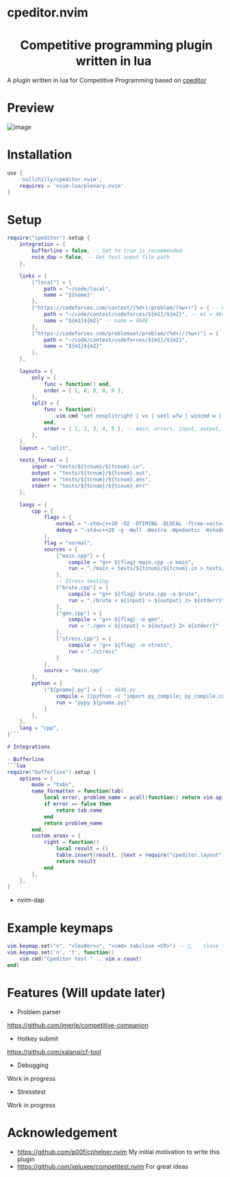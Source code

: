 # cpeditor.nvim

<h1 align="center">
  <img
    src="https://raw.githubusercontent.com/catppuccin/catppuccin/main/assets/misc/transparent.png"
    height="30"
    width="0px"
  />
  Competitive programming plugin written in lua
  <img
    src="https://raw.githubusercontent.com/catppuccin/catppuccin/main/assets/misc/transparent.png"
    height="30"
    width="0px"
  />
</h1>

A plugin written in lua for Competitive Programming based on [cpeditor](https://github.com/cpeditor/cpeditor)

# Preview
![image](https://user-images.githubusercontent.com/56817415/174642705-da06d962-13f4-442b-be54-d48d9666e6b8.png)

# Installation

```lua
use {
	'nullchilly/cpeditor.nvim',
	requires = 'nvim-lua/plenary.nvim'
}
```

# Setup

```lua
require("cpeditor").setup {
	integration = {
		bufferline = false, -- Set to true is recommended
		nvim_dap = false, -- Get test input file path
	},

	links = {
		["local"] = {
			path = "~/code/local",
			name = "${name}"
		},
		["https://codeforces.com/contest/(%d+)/problem/(%w+)"] = { -- https://codeforces.com/problemset/problem/464/E
			path = "~/code/contest/codeforces/${m1}/${m2}", -- m1 = 464, m2 = E
			name = "${m1}${m2}" -- name = 464E
		},
		["https://codeforces.com/problemset/problem/(%d+)/(%w+)"] = {
			path = "~/code/contest/codeforces/${m1}/${m2}",
			name = "${m1}${m2}"
		},
	},

	layouts = {
		only = {
			func = function() end,
			order = { 1, 0, 0, 0, 0 },
		},
		split = {
			func = function()
				vim.cmd "set nosplitright | vs | setl wfw | wincmd w | bel sp | vs | vs | 1wincmd w"
			end,
			order = { 1, 2, 3, 4, 5 }, -- main, errors, input, output, expected output
		},
	},
	layout = "split",

	tests_format = {
		input = "tests/${tcnum}/${tcnum}.in",
		output = "tests/${tcnum}/${tcnum}.out",
		answer = "tests/${tcnum}/${tcnum}.ans",
		stderr = "tests/${tcnum}/${tcnum}.err"
	},

	langs = {
		cpp = {
			flags = {
				normal = "-std=c++20 -O2 -DTIMING -DLOCAL -ftree-vectorize -fopt-info-vec",
				debug = "-std=c++20 -g -Wall -Wextra -Wpedantic -Wshadow -Wformat=2 -Wfloat-equal -Wconversion -Wlogical-op -Wshift-overflow=2 -Wduplicated-cond -Wcast-qual -Wcast-align -Wno-variadic-macros -DDEBUG -DLOCAL -D_GLIBCXX_DEBUG -D_GLIBCXX_DEBUG_PEDANTIC -fsanitize=address -fsanitize=undefined -fno-sanitize-recover -fstack-protector -fsanitize-address-use-after-scope" -- :Cpeditor flag debug
			},
			flag = "normal",
			sources = {
				["main.cpp"] = {
					compile = "g++ ${flag} main.cpp -o main",
					run = "./main < tests/${tcnum}/${tcnum}.in > tests/${tcnum}/${tcnum}.out 2> tests/${tcnum}/${tcnum}.err"
				},
				-- Stress testing
				["brute.cpp"] = {
					compile = "g++ ${flag} brute.cpp -o brute",
					run = "./brute < ${input} > ${output} 2> ${stderr}"
				},
				["gen.cpp"] = {
					compile = "g++ ${flag} -o gen",
					run = "./gen < ${input} > ${output} 2> ${stderr}"
				},
				["stress.cpp"] = {
					compile = "g++ ${flag} -o stress",
					run = "./stress"
				}
			},
			source = "main.cpp"
		},
		python = {
			["${pname}.py"] = { -- 464E.py
				compile = [[python -c "import py_compile; py_compile.compile('${pname}.py')"]],
				run = "pypy ${pname.py}"
			}
		},
	},
	lang = "cpp",
}```

# Integrations

- Bufferline
```lua
require("bufferline").setup {
	options = {
		mode = "tabs",
		name_formatter = function(tab)
			local error, problem_name = pcall(function() return vim.api.nvim_tabpage_get_var(tab.tabnr, "cpeditor_problem_name") end)
			if error == false then
				return tab.name
			end
			return problem_name
		end,
		custom_areas = {
			right = function()
				local result = {}
				table.insert(result, {text = require("cpeditor.layout").tabline()})
				return result
			end
		},
	},
}
```

- nvim-dap

# Example keymaps
```lua
vim.keymap.set("n", "<leader>x", "<cmd> tabclose <CR>") -- 	close tab
vim.keymap.set('n', 't', function()
	vim.cmd("Cpeditor test " .. vim.v.count)
end)
```

# Features (Will update later)

- Problem parser

https://github.com/jmerle/competitive-companion
- Hotkey submit

https://github.com/xalanq/cf-tool
- Debugging

Work in progress
- Stresstest

Work in progress

# Acknowledgement
- https://github.com/p00f/cphelper.nvim My initial motivation to write this plugin
- https://github.com/xeluxee/competitest.nvim For great ideas
